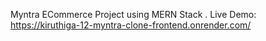 Myntra ECommerce Project using MERN Stack .
Live Demo:
https://kiruthiga-12-myntra-clone-frontend.onrender.com/
